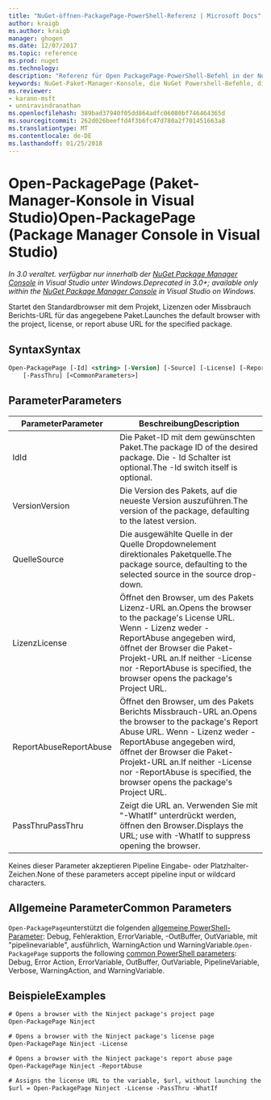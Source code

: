 ```yaml
---
title: "NuGet-öffnen-PackagePage-PowerShell-Referenz | Microsoft Docs"
author: kraigb
ms.author: kraigb
manager: ghogen
ms.date: 12/07/2017
ms.topic: reference
ms.prod: nuget
ms.technology: 
description: "Referenz für Open PackagePage-PowerShell-Befehl in der NuGet-Paket-Manager-Konsole in Visual Studio."
keywords: NuGet-Paket-Manager-Konsole, die NuGet Powershell-Befehle, die NuGet Powershell-Referenz, Open PackagePage
ms.reviewer:
- karann-msft
- unniravindranathan
ms.openlocfilehash: 389bad37940f05dd864adfc06080bf746464365d
ms.sourcegitcommit: 262d026beeffd4f3b6fc47d780a2f701451663a8
ms.translationtype: MT
ms.contentlocale: de-DE
ms.lasthandoff: 01/25/2018
---
```

# <a name="open-packagepage-package-manager-console-in-visual-studio"></a><span data-ttu-id="d829c-104">Open-PackagePage (Paket-Manager-Konsole in Visual Studio)</span><span class="sxs-lookup"><span data-stu-id="d829c-104">Open-PackagePage (Package Manager Console in Visual Studio)</span></span>

<span data-ttu-id="d829c-105">*In 3.0 veraltet. verfügbar nur innerhalb der [NuGet Package Manager Console](Package-Manager-Console.md) in Visual Studio unter Windows.*</span><span class="sxs-lookup"><span data-stu-id="d829c-105">*Deprecated in 3.0+; available only within the [NuGet Package Manager Console](Package-Manager-Console.md) in Visual Studio on Windows.*</span></span>

<span data-ttu-id="d829c-106">Startet den Standardbrowser mit dem Projekt, Lizenzen oder Missbrauch Berichts-URL für das angegebene Paket.</span><span class="sxs-lookup"><span data-stu-id="d829c-106">Launches the default browser with the project, license, or report abuse URL for the specified package.</span></span>

## <a name="syntax"></a><span data-ttu-id="d829c-107">Syntax</span><span class="sxs-lookup"><span data-stu-id="d829c-107">Syntax</span></span>

```ps
Open-PackagePage [-Id] <string> [-Version] [-Source] [-License] [-ReportAbuse]
    [-PassThru] [<CommonParameters>]
```

## <a name="parameters"></a><span data-ttu-id="d829c-108">Parameter</span><span class="sxs-lookup"><span data-stu-id="d829c-108">Parameters</span></span>

| <span data-ttu-id="d829c-109">Parameter</span><span class="sxs-lookup"><span data-stu-id="d829c-109">Parameter</span></span> | <span data-ttu-id="d829c-110">Beschreibung</span><span class="sxs-lookup"><span data-stu-id="d829c-110">Description</span></span> |
| --- | --- |
| <span data-ttu-id="d829c-111">Id</span><span class="sxs-lookup"><span data-stu-id="d829c-111">Id</span></span> | <span data-ttu-id="d829c-112">Die Paket-ID mit dem gewünschten Paket.</span><span class="sxs-lookup"><span data-stu-id="d829c-112">The package ID of the desired package.</span></span> <span data-ttu-id="d829c-113">Die - Id Schalter ist optional.</span><span class="sxs-lookup"><span data-stu-id="d829c-113">The -Id switch itself is optional.</span></span> |
| <span data-ttu-id="d829c-114">Version</span><span class="sxs-lookup"><span data-stu-id="d829c-114">Version</span></span> | <span data-ttu-id="d829c-115">Die Version des Pakets, auf die neueste Version auszuführen.</span><span class="sxs-lookup"><span data-stu-id="d829c-115">The version of the package, defaulting to the latest version.</span></span> |
| <span data-ttu-id="d829c-116">Quelle</span><span class="sxs-lookup"><span data-stu-id="d829c-116">Source</span></span> | <span data-ttu-id="d829c-117">Die ausgewählte Quelle in der Quelle Dropdownelement direktionales Paketquelle.</span><span class="sxs-lookup"><span data-stu-id="d829c-117">The package source, defaulting to the selected source in the source drop-down.</span></span> |
| <span data-ttu-id="d829c-118">Lizenz</span><span class="sxs-lookup"><span data-stu-id="d829c-118">License</span></span> | <span data-ttu-id="d829c-119">Öffnet den Browser, um des Pakets Lizenz-URL an.</span><span class="sxs-lookup"><span data-stu-id="d829c-119">Opens the browser to the package's License URL.</span></span> <span data-ttu-id="d829c-120">Wenn - Lizenz weder -ReportAbuse angegeben wird, öffnet der Browser die Paket-Projekt-URL an.</span><span class="sxs-lookup"><span data-stu-id="d829c-120">If neither -License nor -ReportAbuse is specified, the browser opens the package's Project URL.</span></span> |
| <span data-ttu-id="d829c-121">ReportAbuse</span><span class="sxs-lookup"><span data-stu-id="d829c-121">ReportAbuse</span></span> | <span data-ttu-id="d829c-122">Öffnet den Browser, um des Pakets Berichts Missbrauch-URL an.</span><span class="sxs-lookup"><span data-stu-id="d829c-122">Opens the browser to the package's Report Abuse URL.</span></span> <span data-ttu-id="d829c-123">Wenn - Lizenz weder -ReportAbuse angegeben wird, öffnet der Browser die Paket-Projekt-URL an.</span><span class="sxs-lookup"><span data-stu-id="d829c-123">If neither -License nor -ReportAbuse is specified, the browser opens the package's Project URL.</span></span> |
| <span data-ttu-id="d829c-124">PassThru</span><span class="sxs-lookup"><span data-stu-id="d829c-124">PassThru</span></span> | <span data-ttu-id="d829c-125">Zeigt die URL an. Verwenden Sie mit "-WhatIf" unterdrückt werden, öffnen den Browser.</span><span class="sxs-lookup"><span data-stu-id="d829c-125">Displays the URL; use with -WhatIf to suppress opening the browser.</span></span> |

<span data-ttu-id="d829c-126">Keines dieser Parameter akzeptieren Pipeline Eingabe- oder Platzhalter-Zeichen.</span><span class="sxs-lookup"><span data-stu-id="d829c-126">None of these parameters accept pipeline input or wildcard characters.</span></span>

## <a name="common-parameters"></a><span data-ttu-id="d829c-127">Allgemeine Parameter</span><span class="sxs-lookup"><span data-stu-id="d829c-127">Common Parameters</span></span>

<span data-ttu-id="d829c-128">`Open-PackagePage`unterstützt die folgenden [allgemeine PowerShell-Parameter](http://go.microsoft.com/fwlink/?LinkID=113216): Debug, Fehleraktion, ErrorVariable, -OutBuffer, OutVariable, mit "pipelinevariable", ausführlich, WarningAction und WarningVariable.</span><span class="sxs-lookup"><span data-stu-id="d829c-128">`Open-PackagePage` supports the following [common PowerShell parameters](http://go.microsoft.com/fwlink/?LinkID=113216): Debug, Error Action, ErrorVariable, OutBuffer, OutVariable, PipelineVariable, Verbose, WarningAction, and WarningVariable.</span></span>

## <a name="examples"></a><span data-ttu-id="d829c-129">Beispiele</span><span class="sxs-lookup"><span data-stu-id="d829c-129">Examples</span></span>

```ps
# Opens a browser with the Ninject package's project page
Open-PackagePage Ninject

# Opens a browser with the Ninject package's license page
Open-PackagePage Ninject -License

# Opens a browser with the Ninject package's report abuse page  
Open-PackagePage Ninject -ReportAbuse

# Assigns the license URL to the variable, $url, without launching the browser
$url = Open-PackagePage Ninject -License -PassThru -WhatIf
```